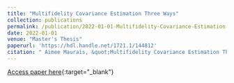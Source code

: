 ```yaml
---
title: "Multifidelity Covariance Estimation Three Ways"
collection: publications
permalink: /publication/2022-01-01-Multifidelity-Covariance-Estimation-Three-Ways
date: 2022-01-01
venue: "Master's Thesis"
paperurl: 'https://hdl.handle.net/1721.1/144812'
citation: " Aimee Maurais, &quot;Multifidelity Covariance Estimation Three Ways.&quot; Master's Thesis, 2022."
---
```

[Access paper here](https://hdl.handle.net/1721.1/144812){:target="_blank"}

